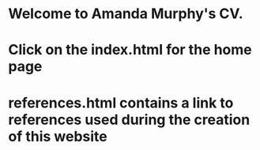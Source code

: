 # Welcome to Amanda Murphy's CV.
# Click on the index.html for the home page
# references.html contains a link to references used during the creation of this website
